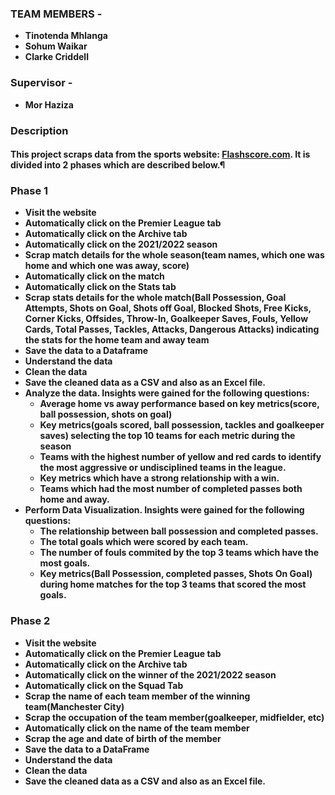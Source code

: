### TEAM MEMBERS - 
* **Tinotenda Mhlanga**
* **Sohum Waikar**
* **Clarke Criddell**
  
### Supervisor -
* **Mor Haziza**

### Description
#### This project scraps data from the sports website: [Flashscore.com](https://www.flashscore.com/). It is divided into 2 phases which are described below.¶

### Phase 1 
* **Visit the website**
* **Automatically click on the Premier League tab**
* **Automatically click on the Archive tab**
* **Automatically click on the 2021/2022 season**
* **Scrap match details for the whole season(team names, which one was home and which one was away, score)**
* **Automatically click on the match**
* **Automatically click on the Stats tab**
* **Scrap stats details for the whole match(Ball Possession, Goal Attempts, Shots on Goal, Shots off Goal, Blocked Shots, Free Kicks, Corner Kicks, Offsides, Throw-In, Goalkeeper Saves, Fouls, Yellow Cards, Total Passes, Tackles, Attacks, Dangerous Attacks) indicating the stats for the home team and away team**
* **Save the data to a Dataframe**
* **Understand the data**
* **Clean the data**
* **Save the cleaned data as a CSV and also as an Excel file.**
* **Analyze the data. Insights were gained for the following questions:**
    * **Average home vs away performance based on key metrics(score, ball possession, shots on goal)**
    * **Key metrics(goals scored, ball possession, tackles and goalkeeper saves) selecting the top 10 teams for each metric during the season**
    * **Teams with the highest number of yellow and red cards to identify the most aggressive or undisciplined teams in the league.**
    * **Key metrics which have a strong relationship with a win.**
    * **Teams which had the most number of completed passes both home and away.**
* **Perform Data Visualization. Insights were gained for the following questions:**
    * **The relationship between ball possession and completed passes.**
    * **The total goals which were scored by each team.**
    * **The number of fouls commited by the top 3 teams which have the most goals.**
    * **Key metrics(Ball Possession, completed passes, Shots On Goal) during home matches for the top 3 teams that scored the most goals.**
    
### Phase 2 
* **Visit the website**
* **Automatically click on the Premier League tab**
* **Automatically click on the Archive tab**
* **Automatically click on the winner of the 2021/2022 season**
* **Automatically click on the Squad Tab**
* **Scrap the name of each team member of the winning team(Manchester City)**
* **Scrap the occupation of the team member(goalkeeper, midfielder, etc)**
* **Automatically click on the name of the team member**
* **Scrap the age and date of birth of the member**
* **Save the data to a DataFrame**
* **Understand the data**
* **Clean the data**
* **Save the cleaned data as a CSV and also as an Excel file.**
